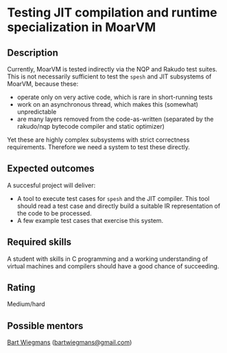 Testing JIT compilation and runtime specialization in MoarVM
==================================

Description
-----------

Currently, MoarVM is tested indirectly via the NQP and Rakudo test
suites. This is not necessarily sufficient to test the `spesh` and JIT
subsystems of MoarVM, because these:

- operate only on very active code, which is rare in short-running tests
- work on an asynchronous thread, which makes this (somewhat) unpredictable
- are many layers removed from the code-as-written (separated by the
  rakudo/nqp bytecode compiler and static optimizer)

Yet these are highly complex subsystems with strict correctness
requirements. Therefore we need a system to test these directly.

Expected outcomes
-----------------

A succesful project will deliver:

- A tool to execute test cases for `spesh` and the JIT compiler. This
  tool should read a test case and directly build a suitable IR
  representation of the code to be processed.
- A few example test cases that exercise this system.


Required skills
---------------

A student with skills in C programming and a working understanding of
virtual machines and compilers should have a good chance of
succeeding.


Rating
------

Medium/hard


Possible mentors
----------------

[Bart Wiegmans](https://github.com/bdw) (bartwiegmans@gmail.com)
